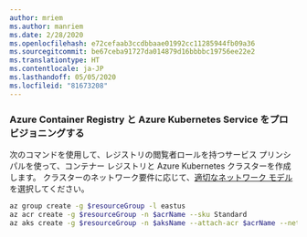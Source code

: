 ```yaml
---
author: mriem
ms.author: manriem
ms.date: 2/28/2020
ms.openlocfilehash: e72cefaab3ccdbbaae01992cc11285944fb09a36
ms.sourcegitcommit: be67ceba91727da014879d16bbbbc19756ee22e2
ms.translationtype: HT
ms.contentlocale: ja-JP
ms.lasthandoff: 05/05/2020
ms.locfileid: "81673208"
---
```

### <a name="provision-azure-container-registry-and-azure-kubernetes-service"></a>Azure Container Registry と Azure Kubernetes Service をプロビジョニングする

次のコマンドを使用して、レジストリの閲覧者ロールを持つサービス プリンシパルを使って、コンテナー レジストリと Azure Kubernetes クラスターを作成します。 クラスターのネットワーク要件に応じて、[適切なネットワーク モデル](/azure/aks/operator-best-practices-network#choose-the-appropriate-network-model)を選択してください。

```bash
az group create -g $resourceGroup -l eastus
az acr create -g $resourceGroup -n $acrName --sku Standard
az aks create -g $resourceGroup -n $aksName --attach-acr $acrName --network-plugin azure
```
